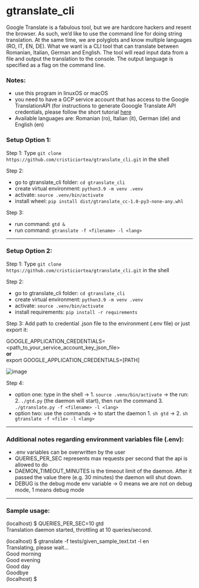 # gtranslate_cli
Google Translate is a fabulous tool, but we are hardcore hackers and resent the browser. As such, we’d like to use the command line for doing string translation. At the same time, we are polyglots and know multiple languages (RO, IT, EN, DE). What we want is a CLI tool that can translate between Romanian, Italian, German and English. The tool will read input data from a file and output the translation to the console. The output language is specified as a flag on the command line.

### Notes:
- use this program in linuxOS or macOS
- you need to have a GCP service account that has access to the Google TranslationAPI
(for instructions to generate Gooogle Translate API credentials, please follow the short tutorial [here](https://codelabs.developers.google.com/codelabs/cloud-translation-python3#0)
- Available languages are: Romanian (ro), Italian (it), German (de) and English (en)
### Setup Option 1:
Step 1:
Type
`git clone https://github.com/cristiciortea/gtranslate_cli.git`
in the shell  

Step 2:
- go to gtranslate_cli folder: `cd gtranslate_cli`
- create virtual environment: `python3.9 -m venv .venv`
- activate: `source .venv/bin/activate`
- install wheel: `pip install dist/gtranslate_cc-1.0-py3-none-any.whl`

Step 3:
- run command: `gtd &`
- run command: `gtranslate -f <filename> -l <lang> `

---
### Setup Option 2:
Step 1:
Type
`git clone https://github.com/cristiciortea/gtranslate_cli.git`
in the shell

Step 2:
- go to gtranslate_cli folder: `cd gtranslate_cli`
- create virtual environment: `python3.9 -m venv .venv`
- activate: `source .venv/bin/activate`
- install requirements: `pip install -r requirements`

Step 3:
Add path to credential .json file to the environment (.env file) or just export it:

GOOGLE_APPLICATION_CREDENTIALS=<path_to_your_service_account_key_json_file>  
**or**  
export GOOGLE_APPLICATION_CREDENTIALS=[PATH]

![image](https://user-images.githubusercontent.com/74206863/171264753-ef0a8dbb-de37-43ed-a39e-7638ae38859d.png)  

Step 4:
- option one: type in the shell -> 1. `source .venv/bin/activate` -> the run: 2. `./gtd.py` (the daemon will start), then run the command 3. `./gtranslate.py -f <filename> -l <lang> `
- option two: use the commands -> to start the daemon 1. `sh gtd` -> 2. `sh gtranslate -f <file> -l <lang>`
---
### Additional notes regarding environment variables file (.env):
- .env variables can be overwritten by the user
- QUERIES_PER_SEC represents max requests per second that the api is allowed to do
- DAEMON_TIMEOUT_MINUTES is the timeout limit of the daemon. After it passed the value there (e.g. 30 minutes) the daemon will shut down.
- DEBUG is the debug mode env variable -> 0 means we are not on debug mode, 1 means debug mode
---
### Sample usage:  
(localhost) $ QUERIES_PER_SEC=10 gtd  
Translation daemon started, throttling at 10 queries/second.  

(localhost) $ gtranslate -f tests/given_sample_text.txt -l en  
Translating, please wait…  
Good morning  
Good evening  
Good day  
Goodbye  
(localhost) $  
